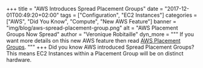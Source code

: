 +++
title = "AWS Introduces Spread Placement Groups"
date = "2017-12-01T00:49:20+02:00"
tags = ["Configuration", "EC2 Instances"]
categories = ["AWS", "Did You Know", "Compute", "New AWS Feature"]
banner = "img/blog/aws-spread-placement-group.png"
alt = "AWS Placement Groups Now Spread"
author = "Veronique Robitaille"
dyn_more = """
If you want more details on this new AWS feature then read <a href="https://aws.amazon.com/about-aws/whats-new/2017/11/introducing-spread-placement-groups-for-amazon-ec2/" target="_blank">AWS Placement Groups</a>.
"""
+++
Did you know AWS introduced Spread Placement Groups?  This means EC2 Instances within a Placement Group will be on distinct hardware.
